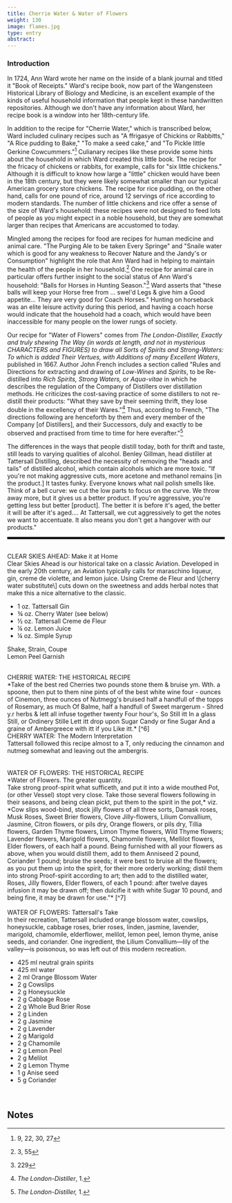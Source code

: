 ```yaml
---
title: Cherrie Water & Water of Flowers
weight: 130
image: flames.jpg
type: entry
abstract:
---
```


### Introduction

In 1724, Ann Ward wrote her name on the inside of a blank journal and titled it "Book of Receipts." Ward's recipe book, now part of the Wangensteen Historical Library of Biology and Medicine, is an excellent example of the kinds of useful household information that people kept in these handwritten repositories. Although we don't have any information about Ward, her recipe book is a window into her 18th-century life.

In addition to the recipe for "Cherrie Water," which is transcribed below, Ward included culinary recipes such as "A ffrigasye of Chickins or Rabbitts," "A Rice pudding to Bake," "To make a seed cake," and "To Pickle little Gerkine Cowcummers."[^1] Culianary recipes like these provide some hints about the household in which Ward created this little book. The recipe for the fricacy of chickens or rabbits, for example, calls for "six little chickens." Although it is difficult to know how large a "little" chicken would have been in the 18th century, but they were likely somewhat smaller than our typical American grocery store chickens. The recipe for rice pudding, on the other hand, calls for one pound of rice, around 12 servings of rice according to modern standards. The number of little chickens and rice offer a sense of the size of Ward's household: these recipes were not designed to feed lots of people as you might expect in a noble household, but they are somewhat larger than recipes that Americans are accustomed to today.

Mingled among the recipes for food are recipes for human medicine and animal care. "The Purging Ale to be taken Every Springe" and "Snaile water which is good for any weakness to Recover Nature and the Jandy's or Consumption" highlight the role that Ann Ward had in helping to maintain the health of the people in her household.[^2] One recipe for animal care in particular offers further insight to the social status of Ann Ward's household: "Balls for Horses in Hunting Season."[^3] Ward asserts that "these balls will keep your Horse free from ... swel'd Legs & give him a Good appetite... They are very good for Coach Horses." Hunting on horseback was an elite leisure activity during this period, and having a coach horse would indicate that the household had a coach, which would have been inaccessible for many people on the lower rungs of society.

Our recipe for "Water of Flowers" comes from *The London-Distiller, Exactly and truly shewing The Way (in words at length, and not in mysterious CHARACTERS and FIGURES) to draw all Sorts of Spirits and Strong-Waters: To which is added Their Vertues, with Additions of many Excellent Waters*, published in 1667. Author John French includes a section called "Rules and Directions for extracting and drawing of *Low-Wines* and *Spirits*, to be Re-distilled into *Rich Spirits, Strong Waters,* or *Aqua-vitae* in which he describes the regulation of the Company of Distillers over distillation methods. He criticizes the cost-saving practice of some distillers to not re-distill their products: "What they save by their seeming thrift, they lose double in the excellency of their Wares."[^4] Thus, according to French, "The directions following are henceforth by them and every member of the Company \[of Distillers\], and their Successors, duly and exactly to be observed and practised from time to time for here everafter."[^5]

The differences in the ways that people distill today, both for thrift and taste, still leads to varying qualities of alcohol. Benley Gillman, head distiller at Tattersall Distilling, described the necessity of removing the "heads and tails" of distilled alcohol, which contain alcohols which are more toxic. "If you're not making aggressive cuts, more acetone and methanol remains \[in the product.\] It tastes funky. Everyone knows what nail polish smells like. Think of a bell curve: we cut the low parts to focus on the curve. We throw away more, but it gives us a better product. If you're aggressive, you're getting less but better \[product\]. The better it is before it's aged, the better it will be after it's aged.... At Tattersall, we cut aggressively to get the notes we want to accentuate. It also means you don't get a hangover with our products."

<hr style="border: 2px solid black;" />

<br>

<div class="boxed">
CLEAR SKIES AHEAD: Make it at Home
<br>
Clear Skies Ahead is our historical take on a classic Aviation. Developed in the early 20th century, an Aviation typically calls for maraschino liqueur, gin, creme de violette, and lemon juice. Using Creme de Fleur and \[cherry water substitute\] cuts down on the sweetness and adds herbal notes that make this a nice alternative to the classic.

- 1 oz. Tattersall Gin
- ¾ oz. Cherry Water (see below)
- ½ oz. Tattersall Creme de Fleur
- ¼ oz. Lemon Juice
- ¼ oz. Simple Syrup

Shake, Strain, Coupe
<br>
Lemon Peel Garnish
</div>
<br>
<span class="gray-text">
CHERRIE WATER: THE HISTORICAL RECIPE<br>
*Take of the best red Cherries two pounds stone them & bruise ym. Wth. a spoone, then put to them nine pints of of the best white wine four - ounces of Cinemon, three ounces of Nutmegg's bruised half a handfull of the topps of Rosemary, as much Of Balme, half a handfull of Sweet margerum - Shred y.r herbs & lett all infuse together twenty Four hour's, So Still itt In a glass Still, or Ordinery Stille Lett itt drop upon Sugar Candy or fine Sugar And a graine of Ambergreece with itt if you Like itt.*  [^6]
</span>

<br>
<div class="boxed">
CHERRY WATER: The Modern Interpretation
<br>
Tattersall followed this recipe almost to a T, only reducing the cinnamon and nutmeg somewhat and leaving out the ambergris.
</div>
<br>
<br>
<span class="gray-text">
WATER OF FLOWERS: THE HISTORICAL RECIPE
<br>
*Water of Flowers. The greater quantity.
<br>
Take strong proof-spirit what sufficeth, and put it into a wide mouthed Pot, (or other Vessel) stopt very close. Take those several flowers following in their seasons, and being clean pickt, put them to the spirit in the pot,* viz. *Cow slips wood-bind, stock jilly flowers of all three sorts, Damask roses, Musk Roses, Sweet Brier flowers, Clove Jilly-flowers, Lilium Convallium, Jasmine, Citron flowers, or pils dry, Orange flowers, or pils dry, Tillia flowers, Garden Thyme flowers, Limon Thyme flowers, Wild Thyme flowers; Lavender flowers, Marigold flowers, Chamomile flowers, Mellilot flowers, Elder flowers, of each half a pound. Being furnished with all your flowers as above, when you would distill them, add to them Anniseed 2 pound, Coriander 1 pound; bruise the seeds; it were best to bruise all the flowers; as you put them up into the spirit, for their more orderly working; distil them into strong Proof-spirit according to art; then add to the distilled water, Roses, Jilly flowers, Elder flowers, of each 1 pound: after twelve dayes infusion it may be drawn off; then dulcifie it with white Sugar 10 pound, and being fine, it may be drawn for use."* [^7]
<br>
</span>

<br>
<div class="boxed">
WATER OF FLOWERS: Tattersall's Take
<br>
In their recreation, Tattersall included orange blossom water, cowslips, honeysuckle, cabbage roses, brier roses, linden, jasmine, lavender, marigold, chamomile, elderflower, melilot, lemon peel, lemon thyme, anise seeds, and coriander. One ingredient, the Lilium Convallium—lily of the valley—is poisonous, so was left out of this modern recreation.

- 425 ml neutral grain spirits
- 425 ml water
- 2 ml Orange Blossom Water
- 2 g Cowslips
- 2 g Honeysuckle
- 2 g Cabbage Rose
- 2 g Whole Bud Brier Rose
- 2 g Linden
- 2 g Jasmine
- 2 g Lavender
- 2 g Marigold
- 2 g Chamomile
- 2 g Lemon Peel
- 2 g Melilot
- 2 g Lemon Thyme
- 1 g Anise seed
- 5 g Coriander
</div>
<br>

## Notes

[^1]: 9, 22, 30, 27

[^2]: 3, 55

[^3]: 229

[^4]: *The London-Distiller*, 1.

[^5]: *The London-Distiller,* 1.

[^6]: Ann Ward, *Book of receipts*, c. 1724. P. 53. Manuscript, Wangensteen Historical Library of Biology and Medicine. WZ260 W256b 1724. https://primo.lib.umn.edu/primo-explore/fulldisplay?docid=UMN_ALMA21475285030001701&context=L&vid=TWINCITIES&search_scope=wangensteen&tab=default_tab&lang=en_US)

[^7]: *The London Distiller*. London : Printed by E. Cotes, for Thomas Williams, 1667. p. 22. Courtesy of the Wangensteen Historical Library of Biology and Medicine. https://primo.lib.umn.edu/primo-explore/fulldisplay?docid=UMN_ALMA21337551290001701&context=L&vid=TWINCITIES&search_scope=wangensteen&tab=default_tab&lang=en_US)
